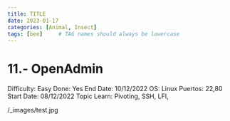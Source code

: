 ```yaml
---
title: TITLE
date: 2023-01-17 
categories: [Animal, Insect]
tags: [bee]     # TAG names should always be lowercase
---
```



# 11.- OpenAdmin

Difficulty: Easy
Done: Yes
End Date: 10/12/2022
OS: Linux
Puertos: 22,80
Start Date: 08/12/2022
Topic Learn: Pivoting, SSH, LFI,

/_images/test.jpg
